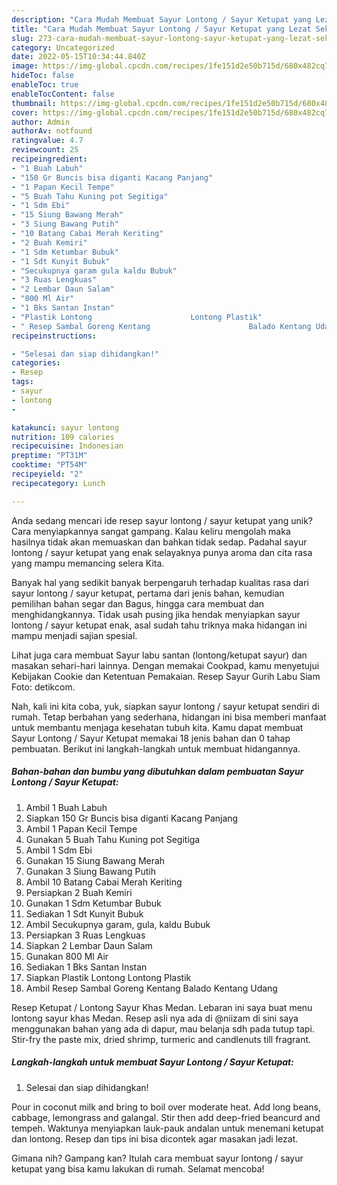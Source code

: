 ```yaml
---
description: "Cara Mudah Membuat Sayur Lontong / Sayur Ketupat yang Lezat Sekali"
title: "Cara Mudah Membuat Sayur Lontong / Sayur Ketupat yang Lezat Sekali"
slug: 273-cara-mudah-membuat-sayur-lontong-sayur-ketupat-yang-lezat-sekali
category: Uncategorized
date: 2022-05-15T10:34:44.840Z
image: https://img-global.cpcdn.com/recipes/1fe151d2e50b715d/680x482cq70/sayur-lontong-sayur-ketupat-foto-resep-utama.jpg
hideToc: false
enableToc: true
enableTocContent: false
thumbnail: https://img-global.cpcdn.com/recipes/1fe151d2e50b715d/680x482cq70/sayur-lontong-sayur-ketupat-foto-resep-utama.jpg
cover: https://img-global.cpcdn.com/recipes/1fe151d2e50b715d/680x482cq70/sayur-lontong-sayur-ketupat-foto-resep-utama.jpg
author: Admin
authorAv: notfound
ratingvalue: 4.7
reviewcount: 25
recipeingredient:
- "1 Buah Labuh"
- "150 Gr Buncis bisa diganti Kacang Panjang"
- "1 Papan Kecil Tempe"
- "5 Buah Tahu Kuning pot Segitiga"
- "1 Sdm Ebi"
- "15 Siung Bawang Merah"
- "3 Siung Bawang Putih"
- "10 Batang Cabai Merah Keriting"
- "2 Buah Kemiri"
- "1 Sdm Ketumbar Bubuk"
- "1 Sdt Kunyit Bubuk"
- "Secukupnya garam gula kaldu Bubuk"
- "3 Ruas Lengkuas"
- "2 Lembar Daun Salam"
- "800 Ml Air"
- "1 Bks Santan Instan"
- "Plastik Lontong                      Lontong Plastik"
- " Resep Sambal Goreng Kentang                      Balado Kentang Udang"
recipeinstructions:

- "Selesai dan siap dihidangkan!"
categories:
- Resep
tags:
- sayur
- lontong
- 

katakunci: sayur lontong  
nutrition: 109 calories
recipecuisine: Indonesian
preptime: "PT31M"
cooktime: "PT54M"
recipeyield: "2"
recipecategory: Lunch

---
```





Anda sedang mencari ide resep sayur lontong / sayur ketupat yang unik? Cara menyiapkannya sangat gampang. Kalau keliru mengolah maka hasilnya tidak akan memuaskan dan bahkan tidak sedap. Padahal sayur lontong / sayur ketupat yang enak selayaknya punya aroma dan cita rasa yang mampu memancing selera Kita.





Banyak hal yang sedikit banyak berpengaruh terhadap kualitas rasa dari sayur lontong / sayur ketupat, pertama dari jenis bahan, kemudian pemilihan bahan segar dan Bagus, hingga cara membuat dan menghidangkannya. Tidak usah pusing jika hendak menyiapkan sayur lontong / sayur ketupat enak,      asal sudah tahu triknya maka hidangan ini mampu menjadi sajian spesial.














Lihat juga cara membuat Sayur labu santan (lontong/ketupat sayur) dan masakan sehari-hari lainnya. Dengan memakai Cookpad, kamu menyetujui Kebijakan Cookie dan Ketentuan Pemakaian. Resep Sayur Gurih Labu Siam Foto: detikcom.






Nah, kali ini kita coba, yuk, siapkan sayur lontong / sayur ketupat sendiri di rumah. Tetap berbahan yang sederhana, hidangan ini bisa memberi manfaat untuk membantu menjaga kesehatan tubuh kita. Kamu dapat membuat Sayur Lontong / Sayur Ketupat memakai 18 jenis bahan dan 0 tahap pembuatan. Berikut ini langkah-langkah untuk membuat hidangannya.

<!--inarticleads1-->

##### Bahan-bahan dan bumbu yang dibutuhkan dalam pembuatan Sayur Lontong / Sayur Ketupat:

1. Ambil 1 Buah Labuh
1. Siapkan 150 Gr Buncis bisa diganti Kacang Panjang
1. Ambil 1 Papan Kecil Tempe
1. Gunakan 5 Buah Tahu Kuning pot Segitiga
1. Ambil 1 Sdm Ebi
1. Gunakan 15 Siung Bawang Merah
1. Gunakan 3 Siung Bawang Putih
1. Ambil 10 Batang Cabai Merah Keriting
1. Persiapkan 2 Buah Kemiri
1. Gunakan 1 Sdm Ketumbar Bubuk
1. Sediakan 1 Sdt Kunyit Bubuk
1. Ambil Secukupnya garam, gula, kaldu Bubuk
1. Persiapkan 3 Ruas Lengkuas
1. Siapkan 2 Lembar Daun Salam
1. Gunakan 800 Ml Air
1. Sediakan 1 Bks Santan Instan
1. Siapkan Plastik Lontong                      Lontong Plastik
1. Ambil  Resep Sambal Goreng Kentang                      Balado Kentang Udang


Resep Ketupat / Lontong Sayur Khas Medan. Lebaran ini saya buat menu lontong sayur khas Medan. Resep asli nya ada di @niizam di sini saya menggunakan bahan yang ada di dapur, mau belanja sdh pada tutup tapi. Stir-fry the paste mix, dried shrimp, turmeric and candlenuts till fragrant. 

<!--inarticleads2-->

##### Langkah-langkah untuk membuat Sayur Lontong / Sayur Ketupat:


1. Selesai dan siap dihidangkan!

Pour in coconut milk and bring to boil over moderate heat. Add long beans, cabbage, lemongrass and galangal. Stir then add deep-fried beancurd and tempeh. Waktunya menyiapkan lauk-pauk andalan untuk menemani ketupat dan lontong. Resep dan tips ini bisa dicontek agar masakan jadi lezat. 

Gimana nih? Gampang kan? Itulah cara membuat sayur lontong / sayur ketupat yang bisa kamu lakukan di rumah. Selamat mencoba!
